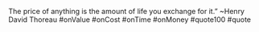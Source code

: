 The price of anything is the amount of life you exchange for it.” ~Henry David Thoreau #onValue #onCost #onTime #onMoney #quote100 #quote